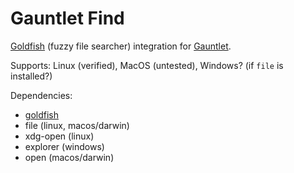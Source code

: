 # Gauntlet Find
[Goldfish](https://github.com/sameoldlab/goldfish) (fuzzy file searcher) integration for [Gauntlet](https://github.com/project-gauntlet/gauntlet).

Supports: Linux (verified), MacOS (untested), Windows? (if `file` is installed?)

Dependencies:
 - [goldfish](https://github.com/sameoldlab/goldfish)
 - file (linux, macos/darwin)
 - xdg-open (linux)
 - explorer (windows)
 - open (macos/darwin)
